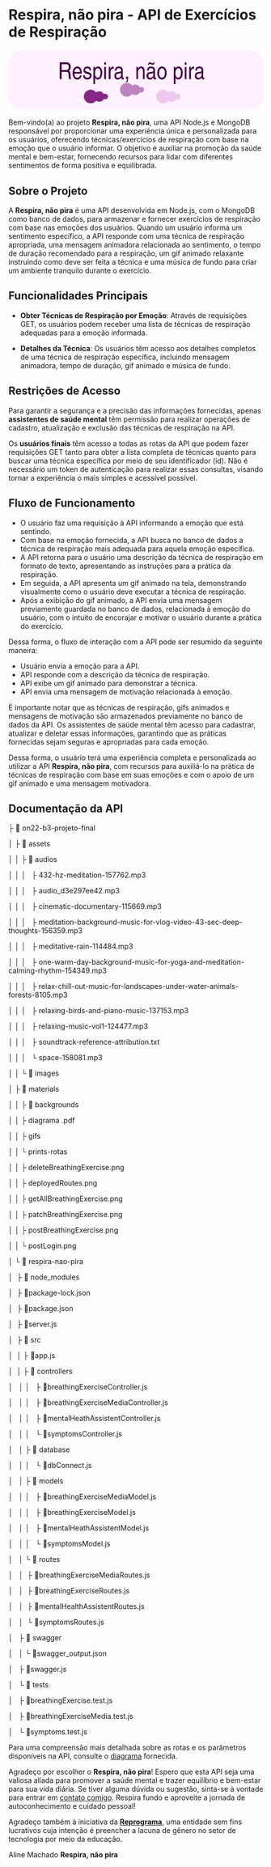 # Respira, não pira - API de Exercícios de Respiração

![Respira, não pira](./assets/images/banner-respira-nao-pira.png)

Bem-vindo(a) ao projeto **Respira, não pira**, uma API Node.js e MongoDB responsável por proporcionar uma experiência única e personalizada para os usuários, oferecendo técnicas/exercícios de respiração com base na emoção que o usuário informar. O objetivo é auxiliar na promoção da saúde mental e bem-estar, fornecendo recursos para lidar com diferentes sentimentos de forma positiva e equilibrada.

## Sobre o Projeto

A **Respira, não pira** é uma API desenvolvida em Node.js, com o MongoDB como banco de dados, para armazenar e fornecer exercícios de respiração com base nas emoções dos usuários. Quando um usuário informa um sentimento específico, a API responde com uma técnica de respiração apropriada, uma mensagem animadora relacionada ao sentimento, o tempo de duração recomendado para a respiração, um gif animado relaxante instruindo como deve ser feita a técnica e uma música de fundo para criar um ambiente tranquilo durante o exercício.

## Funcionalidades Principais

- **Obter Técnicas de Respiração por Emoção**: Através de requisições GET, os usuários podem receber uma lista de técnicas de respiração adequadas para a emoção informada.

- **Detalhes da Técnica**: Os usuários têm acesso aos detalhes completos de uma técnica de respiração específica, incluindo mensagem animadora, tempo de duração, gif animado e música de fundo.

## Restrições de Acesso

Para garantir a segurança e a precisão das informações fornecidas, apenas **assistentes de saúde mental** têm permissão para realizar operações de cadastro, atualização e exclusão das técnicas de respiração na API.

Os **usuários finais** têm acesso a todas as rotas da API que podem fazer requisições GET tanto para obter a lista completa de técnicas quanto para buscar uma técnica específica por meio de seu identificador (id). Não é necessário um token de autenticação para realizar essas consultas, visando tornar a experiência o mais simples e acessível possível.

## Fluxo de Funcionamento

- O usuário faz uma requisição à API informando a emoção que está sentindo.
- Com base na emoção fornecida, a API busca no banco de dados a técnica de respiração mais adequada para aquela emoção específica.
- A API retorna para o usuário uma descrição da técnica de respiração em formato de texto, apresentando as instruções para a prática da respiração.
- Em seguida, a API apresenta um gif animado na tela, demonstrando visualmente como o usuário deve executar a técnica de respiração.
- Após a exibição do gif animado, a API envia uma mensagem previamente guardada no banco de dados, relacionada à emoção do usuário, com o intuito de encorajar e motivar o usuário durante a prática do exercício.

Dessa forma, o fluxo de interação com a API pode ser resumido da seguinte maneira:

- Usuário envia a emoção para a API.
- API responde com a descrição da técnica de respiração.
- API exibe um gif animado para demonstrar a técnica.
- API envia uma mensagem de motivação relacionada à emoção.

É importante notar que as técnicas de respiração, gifs animados e mensagens de motivação são armazenados previamente no banco de dados da API. Os assistentes de saúde mental têm acesso para cadastrar, atualizar e deletar essas informações, garantindo que as práticas fornecidas sejam seguras e apropriadas para cada emoção.

Dessa forma, o usuário terá uma experiência completa e personalizada ao utilizar a API **Respira, não pira**, com recursos para auxiliá-lo na prática de técnicas de respiração com base em suas emoções e com o apoio de um gif animado e uma mensagem motivadora.

## Documentação da API

├ 📁 on22-b3-projeto-final

│ ├ 📁 assets

│ │ ├ 📁 audios

│ │ │   ├ 432-hz-meditation-157762.mp3

│ │ │   ├ audio_d3e297ee42.mp3

│ │ │   ├ cinematic-documentary-115669.mp3

│ │ │   ├ meditation-background-music-for-vlog-video-43-sec-deep-thoughts-156359.mp3

│ │ │   ├ meditative-rain-114484.mp3

│ │ │   ├ one-warm-day-background-music-for-yoga-and-meditation-calming-rhythm-154349.mp3

│ │ │   ├ relax-chill-out-music-for-landscapes-under-water-animals-forests-8105.mp3

│ │ │   ├ relaxing-birds-and-piano-music-137153.mp3

│ │ │   ├ relaxing-music-vol1-124477.mp3

│ │ │   ├ soundtrack-reference-attribution.txt

│ │ │   └ space-158081.mp3

│ │ └ 📁 images

│ ├ 📁 materials

│ │ ├ 📁 backgrounds

│ │ ├ diagrama .pdf

│ │ ├ gifs

│ │ └ prints-rotas

│ │     ├ deleteBreathingExercise.png

│ │     ├ deployedRoutes.png

│ │     ├ getAllBreathingExercise.png

│ │     ├ patchBreathingExercise.png

│ │     ├ postBreathingExercise.png

│ │     └ postLogin.png

│ └ 📁 respira-nao-pira

│     ├ 📁 node_modules

│     ├ 📄package-lock.json

│     ├ 📄package.json

│     ├ 📄server.js

│     ├ 📁 src

│     │ ├ 📄app.js

│     │ ├ 📁 controllers

│     │ │   ├ 📄breathingExerciseController.js

│     │ │   ├ 📄breathingExerciseMediaController.js

│     │ │   ├ 📄mentalHeathAssistentController.js

│     │ │   └ 📄symptomsController.js

│     │ ├ 📁 database

│     │ │   └ 📄dbConnect.js

│     │ ├ 📁 models

│     │ │   ├ 📄breathingExerciseMediaModel.js

│     │ │   ├ 📄breathingExerciseModel.js

│     │ │   ├ 📄mentalHeathAssistentModel.js

│     │ │   └ 📄symptomsModel.js

│     │ └ 📁 routes

│     │     ├ 📄breathingExerciseMediaRoutes.js

│     │     ├ 📄breathingExerciseRoutes.js

│     │     ├ 📄mentalHealthAssistentRoutes.js

│     │     └ 📄symptomsRoutes.js

│     ├ 📁 swagger

│     │ └ 📄swagger_output.json

│     ├ 📄swagger.js

│     └ 📁 tests

│         ├ 📄breathingExercise.test.js

│         ├ 📄breathingExerciseMedia.test.js

│         └ 📄symptoms.test.js

Para uma compreensão mais detalhada sobre as rotas e os parâmetros disponíveis na API, consulte o [diagrama](./materials/diagrama.pdf) fornecida.

Agradeço por escolher o **Respira, não pira**! Espero que esta API seja uma valiosa aliada para promover a saúde mental e trazer equilíbrio e bem-estar para sua vida diária. Se tiver alguma dúvida ou sugestão, sinta-se à vontade para entrar em [contato comigo](respiranaopira2023@gmail.com). Respira fundo e aproveite a jornada de autoconhecimento e cuidado pessoal!

Agradeço também à iniciativa da [**Reprograma**](https://reprograma.com.br/), uma entidade sem fins lucrativos cuja intenção é preencher a lacuna de gênero no setor de tecnologia por meio da educação.

Aline Machado **Respira, não pira**


